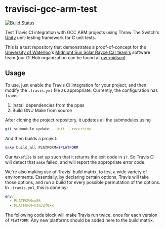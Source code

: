 # travisci-gcc-arm-test

[![Build Status](https://travis-ci.org/karlding/travisci-gcc-arm-test.svg?branch=master)](https://travis-ci.org/karlding/travisci-gcc-arm-test)

Test Travis CI integration with GCC ARM projects using Throw The Switch's [Unity](http://www.throwtheswitch.org/unity/) unit-testing framework for C unit tests.

This is a test repository that demonstrates a proof-of-concept for the [University of Waterloo](https://uwaterloo.ca/)'s [Midnight Sun Solar Rayce Car team's](http://www.uwmidsun.com/) software team (our GitHub organization can be found at [uw-midsun](https://github.com/uw-midsun)).

## Usage
To use, just enable the Travis CI integration for your project, and then modify the ``.travis.yml`` file as appropriate. Currently, the configuration has Travis:

1. Install dependencies from the ppas
2. Build GNU Make from source

After cloning the project repository, it updates all the submodules using

```bash
git submodule update --init --recursive
```

And then builds a project:

```bash
make build_all PLATFORM=$PLATFORM
```

Our ``Makefile`` is set up such that it returns the exit code in ``$?``. So Travis CI will detect that ``make`` failed, and will report the appropriate error code.

We're also making use of Travis' build matrix, to test a wide variety of environments. Essentially, by declaring certain options, Travis will take those options, and run a build for every possible permutation of the options. In ``.travis.yml``, this is done by:

```yaml
env:
  - PLATFORM=x86
  - PLATFORM=stm32f0xx
```

The following code block will make Travis run twice, once for each version of ``PLATFORM``. Any new platforms should be added here to the build matrix.
